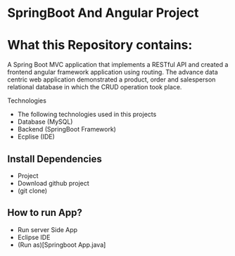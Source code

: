 # SpringBoot And Angular Project

# What this Repository contains:

A Spring Boot MVC application that implements a RESTful API and created a frontend angular framework application using routing. The advance data centric web application demonstrated a product, order and salesperson relational database in which the CRUD operation took place.

Technologies
  * The following technologies used in this projects
  * Database (MySQL)
  * Backend (SpringBoot Framework)
  * Ecplise (IDE)
  
## Install Dependencies
* Project
* Download github project
* (git clone)

## How to run App?
* Run server Side App
* Eclipse IDE
* (Run as)[Springboot App.java]
